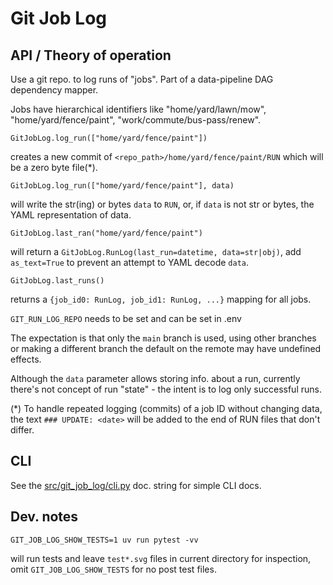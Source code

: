 # Git Job Log

## API / Theory of operation

Use a git repo. to log runs of "jobs".  Part of a data-pipeline DAG dependency
mapper.

Jobs have hierarchical identifiers like "home/yard/lawn/mow",
"home/yard/fence/paint", "work/commute/bus-pass/renew".

    GitJobLog.log_run(["home/yard/fence/paint"])

creates a new commit of `<repo_path>/home/yard/fence/paint/RUN` which will be a
zero byte file(*).

    GitJobLog.log_run(["home/yard/fence/paint"], data)

will write the str(ing) or bytes `data` to `RUN`, or, if `data` is not str or
bytes, the YAML representation of data.

    GitJobLog.last_ran("home/yard/fence/paint")

will return a `GitJobLog.RunLog(last_run=datetime, data=str|obj)`, add
`as_text=True` to prevent an attempt to YAML decode `data`.

    GitJobLog.last_runs()

returns a `{job_id0: RunLog, job_id1: RunLog, ...}` mapping for all jobs.

`GIT_RUN_LOG_REPO` needs to be set and can be set in .env

The expectation is that only the `main` branch is used, using other branches or
making a different branch the default on the remote may have undefined effects.

Although the `data` parameter allows storing info. about a run, currently
there's not concept of run "state" - the intent is to log only successful runs.

(*) To handle repeated logging (commits) of a job ID without changing data, the
text `### UPDATE: <date>` will be added to the end of RUN files that don't
differ.

## CLI

See the [src/git_job_log/cli.py](src/git_job_log/cli.py) doc. string for simple CLI
docs.

## Dev. notes

    GIT_JOB_LOG_SHOW_TESTS=1 uv run pytest -vv
    
will run tests and leave `test*.svg` files in current directory for inspection,
omit `GIT_JOB_LOG_SHOW_TESTS` for no post test files.

